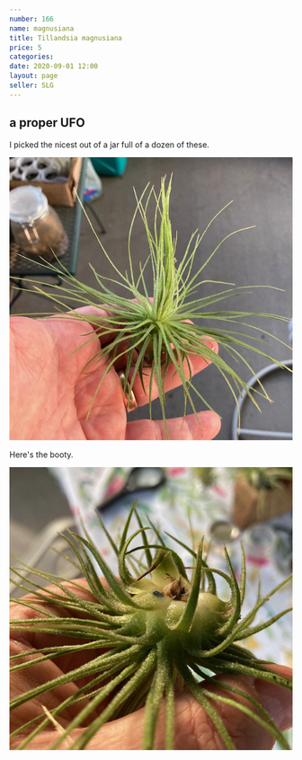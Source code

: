 ```yaml
---
number: 166
name: magnusiana
title: Tillandsia magnusiana
price: 5
categories: 
date: 2020-09-01 12:00
layout: page
seller: SLG
---
```

## a proper UFO

I picked the nicest out of a jar full of a dozen of these.

!["Tillandsia magnusiana"](/i/IMG_0889.jpeg "Tillandsia magnusiana")

Here's the booty.

!["Tillandsia magnusiana"](/i/IMG_0891.jpeg "Tillandsia magnusiana")
